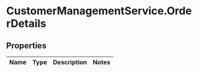 # CustomerManagementService.OrderDetails

## Properties
Name | Type | Description | Notes
------------ | ------------- | ------------- | -------------

